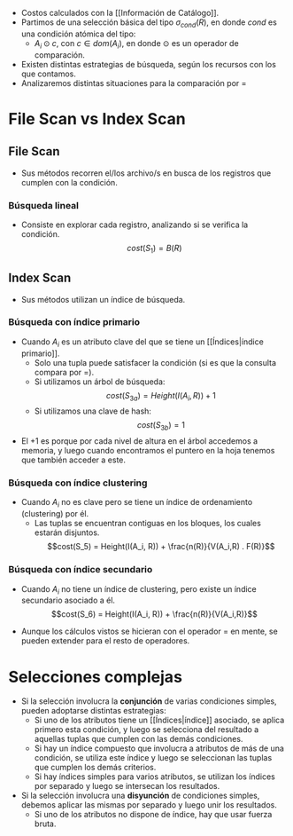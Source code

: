 - Costos calculados con la [[Información de Catálogo]]. 
- Partimos de una selección básica del tipo $\sigma_{cond}(R)$, en donde *cond* es una condición atómica del tipo: 
	- $A_i \odot c$, con $c \in dom(A_i)$, en donde $\odot$ es un operador de comparación.
- Existen distintas estrategias de búsqueda, según los recursos con los que contamos.
- Analizaremos distintas situaciones para la comparación por =
# File Scan vs Index Scan

## File Scan

- Sus métodos recorren el/los archivo/s en busca de los registros que cumplen con la condición.

### Búsqueda lineal

- Consiste en explorar cada registro, analizando si se verifica la condición.
$$cost(S_1) = B(R)$$

## Index Scan

- Sus métodos utilizan un índice de búsqueda.

### Búsqueda con índice primario

- Cuando $A_i$ es un atributo clave del que se tiene un [[Índices|índice primario]]. 
	- Solo una tupla puede satisfacer la condición (si es que la consulta compara por =).
	- Si utilizamos un árbol de búsqueda:
	$$cost(S_{3a}) = Height(I(A_i, R)) + 1$$
	- Si utilizamos una clave de hash:
	$$cost(S_{3b}) = 1$$
- El $+ 1$ es porque por cada nivel de altura en el árbol accedemos a memoria, y luego cuando encontramos el puntero en la hoja tenemos que también acceder a este.
### Búsqueda con índice clustering

- Cuando $A_i$ no es clave pero se tiene un índice de ordenamiento (clustering) por él.
	- Las tuplas se encuentran contiguas en los bloques, los cuales estarán disjuntos.
	 $$cost(S_5) = Height(I(A_i, R)) + \frac{n(R)}{V(A_i,R) . F(R)}$$
### Búsqueda con índice secundario

- Cuando $A_i$ no tiene un índice de clustering, pero existe un índice secundario asociado a él.
 $$cost(S_6) = Height(I(A_i, R)) + \frac{n(R)}{V(A_i,R)}$$

- Aunque los cálculos vistos se hicieran con el operador = en mente, se pueden extender para el resto de operadores.

# Selecciones complejas

- Si la selección involucra la **conjunción** de varias condiciones simples, pueden adoptarse distintas estrategias:
	- Si uno de los atributos tiene un [[Índices|índice]] asociado, se aplica primero esta condición, y luego se selecciona del resultado a aquellas tuplas que cumplen con las demás condiciones.
	- Si hay un índice compuesto que involucra a atributos de más de una condición, se utiliza este índice y luego se seleccionan las tuplas que cumplen los demás criterios. 
	- Si hay índices simples para varios atributos, se utilizan los índices por separado y luego se intersecan los resultados. 
- Si la selección involucra una **disyunción** de condiciones simples, debemos aplicar las mismas por separado y luego unir los resultados. 
	- Si uno de los atributos no dispone de índice, hay que usar fuerza bruta.